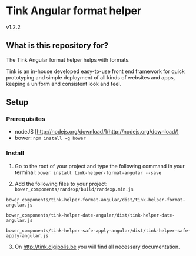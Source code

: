 # Tink Angular format helper

v1.2.2

## What is this repository for?

The Tink Angular format helper helps with formats.

Tink is an in-house developed easy-to-use front end framework for quick prototyping and simple deployment of all kinds of websites and apps, keeping a uniform and consistent look and feel.

## Setup

### Prerequisites

* nodeJS [http://nodejs.org/download/](http://nodejs.org/download/)
* bower: `npm install -g bower`

### Install

1. Go to the root of your project and type the following command in your terminal:
   `bower install tink-helper-format-angular --save`

2. Add the following files to your project:
  `bower_components/randexp/build/randexp.min.js`

  `bower_components/tink-helper-format-angular/dist/tink-helper-format-angular.js`

  `bower_components/tink-helper-date-angular/dist/tink-helper-date-angular.js`

  `bower_components/tink-helper-safe-apply-angular/dist/tink-helper-safe-apply-angular.js`

3. On http://tink.digipolis.be you will find all necessary documentation.

## Contribution guidelines

* If you're not sure, drop us a note
* Fork this repo
* Do your thing
* Create a pull request

## Who do I talk to?

* Jasper Van Proeyen - jasper.vanproeyen@digipolis.be - Lead front-end
* Tom Wuyts - tom.wuyts@digipolis.be - Lead UX
* [The hand](https://www.youtube.com/watch?v=_O-QqC9yM28)
